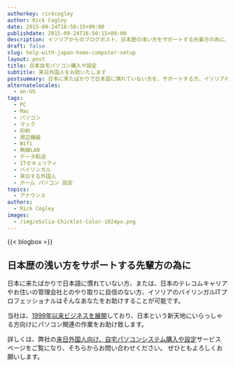 ```yaml
---
authorkey: rickcogley
author: Rick Cogley
date: 2015-09-24T16:50:15+09:00
publishdate: 2015-09-24T16:50:15+09:00
description: イソリアからのブログポスト、日本歴の浅い方をサポートする先輩方の為に、外国人向け自宅パソコンシステム購入・設定サービス
draft: false
slug: help-with-japan-home-computer-setup
layout: post
title: 日本自宅パソコン購入や設定
subtitle: 来日外国人をお助いたします
postsummary: 日本に来たばかりで日本語に慣れていない方を、サポートする方、イソリアのバイリンガルITプロフェッショナルはそんなあなたをお助け致します。
alternatelocales:
  - en-US
tags:
  - PC
  - Mac
  - パソコン
  - マック
  - 印刷
  - 周辺機器
  - Wifi
  - 無線LAN
  - データ転送
  - ITセキュリティ
  - バイリンガル
  - 来日する外国人
  - ホーム パソコン 設定
topics:
  - アナウンス
authors:
  - Rick Cogley
images:
  - /img/eSolia-Chicklet-Color-1024px.png  
---
```


{{< blogbox >}}

## 日本歴の浅い方をサポートする先輩方の為に

日本に来たばかりで日本語に慣れていない方、または、日本のテレコムキャリアやお住いの管理会社とのやり取りに自信のない方、イソリアのバイリンガルITプロフェッショナルはそんなあなたをお助けすることが可能です。

当社は、[1999年以来ビジネスを展開](/about/)しており、日本という新天地にいらっしゃる方向けにパソコン関連の作業をお助け致します。

詳しくは、弊社の[来日外国人向け、自宅パソコンシステム購入や設定](http://esolia.co.jp/japan-expat-home-setup/)サービス ページをご覧になり、そちらからお問い合わせください。
ぜひともよろしくお願いします。
